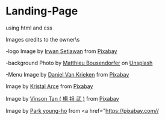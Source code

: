 # Landing-Page

using html and css

Images credits to the owner\s

-logo
Image by <a href="https://pixabay.com/users/polycapman-1156796/?utm_source=link-attribution&amp;utm_medium=referral&amp;utm_campaign=image&amp;utm_content=7701308">Irwan Setiawan</a> from <a href="https://pixabay.com//?utm_source=link-attribution&amp;utm_medium=referral&amp;utm_campaign=image&amp;utm_content=7701308">Pixabay</a>

-background
Photo by <a href="https://unsplash.com/@mbousendorfer?utm_source=unsplash&utm_medium=referral&utm_content=creditCopyText">Matthieu Bousendorfer</a> on <a href="https://unsplash.com/photos/QR356Az8xdw?utm_source=unsplash&utm_medium=referral&utm_content=creditCopyText">Unsplash</a>

-Menu
Image by <a href="https://pixabay.com/users/daniel_vk-14979383/?utm_source=link-attribution&amp;utm_medium=referral&amp;utm_campaign=image&amp;utm_content=6605223">Daniel Van Krieken</a> from <a href="https://pixabay.com//?utm_source=link-attribution&amp;utm_medium=referral&amp;utm_campaign=image&amp;utm_content=6605223">Pixabay</a>

Image by <a href="https://pixabay.com/users/krissikates-2037476/?utm_source=link-attribution&amp;utm_medium=referral&amp;utm_campaign=image&amp;utm_content=1198044">Kristal Arce</a> from <a href="https://pixabay.com//?utm_source=link-attribution&amp;utm_medium=referral&amp;utm_campaign=image&amp;utm_content=1198044">Pixabay</a>

Image by <a href="https://pixabay.com/users/vinsky2002-1151065/?utm_source=link-attribution&amp;utm_medium=referral&amp;utm_campaign=image&amp;utm_content=3810268">Vinson Tan ( 楊 祖 武 )</a> from <a href="https://pixabay.com//?utm_source=link-attribution&amp;utm_medium=referral&amp;utm_campaign=image&amp;utm_content=3810268">Pixabay</a>

Image by <a href="https://pixabay.com/users/pobi1969-18740428/?utm_source=link-attribution&amp;utm_medium=referral&amp;utm_campaign=image&amp;utm_content=6956008">Park young-ho</a> from <a href="https://pixabay.com//
